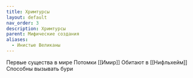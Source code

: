```yaml
---
title: Хримтурсы
layout: default
nav_order: 3
description: Хримтурсы
parent: Мифические создания
aliases:
  - Инистые Великаны
---
```


Первые существа в мире
Потомки [[Имир]]
Обитают в [[Нифльхейм]]
Способны вызывать бури
